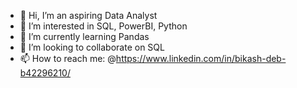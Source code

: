 - 👋 Hi, I’m an aspiring Data Analyst
- 👀 I’m interested in SQL, PowerBI, Python
- 🌱 I’m currently learning Pandas
- 💞️ I’m looking to collaborate on SQL
- 📫 How to reach me: @https://www.linkedin.com/in/bikash-deb-b42296210/
  

<!---
mon2learner/mon2learner is a ✨ special ✨ repository because its `README.md` (this file) appears on your GitHub profile.
You can click the Preview link to take a look at your changes.
--->

